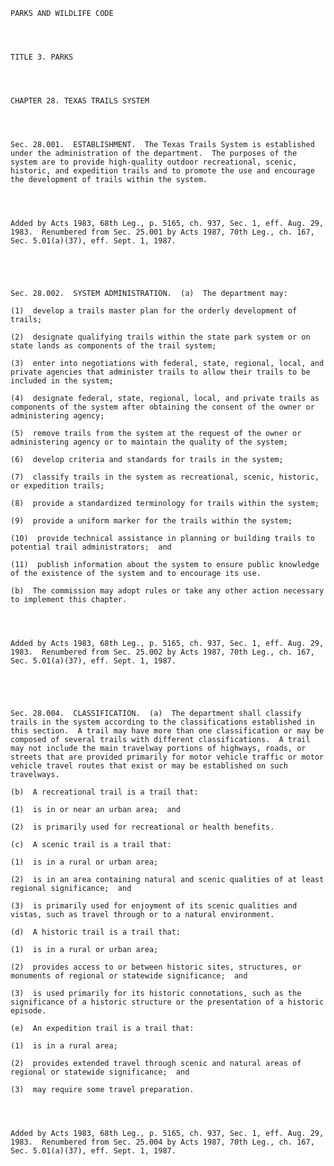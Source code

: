 ﻿
    
    
    	
    					
    
    
    PARKS AND WILDLIFE CODE
    
      
    
    
    TITLE 3. PARKS
    
      
    
    
    CHAPTER 28. TEXAS TRAILS SYSTEM
    
      
    
    
    Sec. 28.001.  ESTABLISHMENT.  The Texas Trails System is established under the administration of the department.  The purposes of the system are to provide high-quality outdoor recreational, scenic, historic, and expedition trails and to promote the use and encourage the development of trails within the system.
    
    
    
    
    Added by Acts 1983, 68th Leg., p. 5165, ch. 937, Sec. 1, eff. Aug. 29, 1983.  Renumbered from Sec. 25.001 by Acts 1987, 70th Leg., ch. 167, Sec. 5.01(a)(37), eff. Sept. 1, 1987.
    
    
    
    
    
    Sec. 28.002.  SYSTEM ADMINISTRATION.  (a)  The department may:
    
    (1)  develop a trails master plan for the orderly development of trails;
    
    (2)  designate qualifying trails within the state park system or on state lands as components of the trail system;
    
    (3)  enter into negotiations with federal, state, regional, local, and private agencies that administer trails to allow their trails to be included in the system;
    
    (4)  designate federal, state, regional, local, and private trails as components of the system after obtaining the consent of the owner or administering agency;
    
    (5)  remove trails from the system at the request of the owner or administering agency or to maintain the quality of the system;
    
    (6)  develop criteria and standards for trails in the system;
    
    (7)  classify trails in the system as recreational, scenic, historic, or expedition trails;
    
    (8)  provide a standardized terminology for trails within the system;
    
    (9)  provide a uniform marker for the trails within the system;
    
    (10)  provide technical assistance in planning or building trails to potential trail administrators;  and
    
    (11)  publish information about the system to ensure public knowledge of the existence of the system and to encourage its use.
    
    (b)  The commission may adopt rules or take any other action necessary to implement this chapter.
    
    
    
    
    Added by Acts 1983, 68th Leg., p. 5165, ch. 937, Sec. 1, eff. Aug. 29, 1983.  Renumbered from Sec. 25.002 by Acts 1987, 70th Leg., ch. 167, Sec. 5.01(a)(37), eff. Sept. 1, 1987.
    
    
    
    
    
    Sec. 28.004.  CLASSIFICATION.  (a)  The department shall classify trails in the system according to the classifications established in this section.  A trail may have more than one classification or may be composed of several trails with different classifications.  A trail may not include the main travelway portions of highways, roads, or streets that are provided primarily for motor vehicle traffic or motor vehicle travel routes that exist or may be established on such travelways.
    
    (b)  A recreational trail is a trail that:
    
    (1)  is in or near an urban area;  and
    
    (2)  is primarily used for recreational or health benefits.
    
    (c)  A scenic trail is a trail that:
    
    (1)  is in a rural or urban area;
    
    (2)  is in an area containing natural and scenic qualities of at least regional significance;  and
    
    (3)  is primarily used for enjoyment of its scenic qualities and vistas, such as travel through or to a natural environment.
    
    (d)  A historic trail is a trail that:
    
    (1)  is in a rural or urban area;
    
    (2)  provides access to or between historic sites, structures, or monuments of regional or statewide significance;  and
    
    (3)  is used primarily for its historic connotations, such as the significance of a historic structure or the presentation of a historic episode.
    
    (e)  An expedition trail is a trail that:
    
    (1)  is in a rural area;
    
    (2)  provides extended travel through scenic and natural areas of regional or statewide significance;  and
    
    (3)  may require some travel preparation.
    
    
    
    
    Added by Acts 1983, 68th Leg., p. 5165, ch. 937, Sec. 1, eff. Aug. 29, 1983.  Renumbered from Sec. 25.004 by Acts 1987, 70th Leg., ch. 167, Sec. 5.01(a)(37), eff. Sept. 1, 1987.
    
    
    
    
    				
